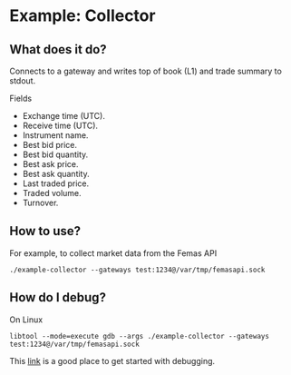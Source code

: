 # Example: Collector

## What does it do?

Connects to a gateway and writes top of book (L1) and trade summary to stdout.

Fields

* Exchange time (UTC).
* Receive time (UTC).
* Instrument name.
* Best bid price.
* Best bid quantity.
* Best ask price.
* Best ask quantity.
* Last traded price.
* Traded volume.
* Turnover.

## How to use?

For example, to collect market data from the Femas API

	./example-collector --gateways test:1234@/var/tmp/femasapi.sock

## How do I debug?

On Linux

	libtool --mode=execute gdb --args ./example-collector --gateways test:1234@/var/tmp/femasapi.sock

This [link](https://www.gnu.org/software/libtool/manual/html_node/Debugging-executables.html)
is a good place to get started with debugging.
